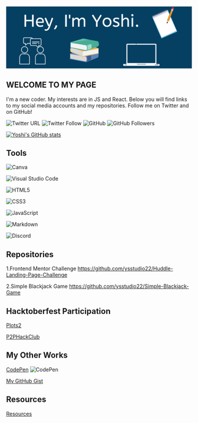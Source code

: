 ![Yoshi's GitHub Banner](./assets/Banner.png)

## WELCOME TO MY PAGE  

I'm a new coder.  My interests are in JS and React.  Below you will find links to my social media accounts and my repositories.  Follow me on Twitter and on GitHub!

![Twitter URL](https://img.shields.io/twitter/url?label=YoshiCode03&style=social&url=https%3A%2F%2Ftwitter.com%2FYoshiCode03)
![Twitter Follow](https://img.shields.io/twitter/follow/YoshiCode03?style=social)
![GitHub](https://img.shields.io/badge/github-%23121011.svg?style=for-the-badge&logo=github&logoColor=white)
![GitHub Followers](https://img.shields.io/github/followers/ysstudio22?style=social)

[![Yoshi's GitHub stats](https://github-readme-stats.vercel.app/api?username=ysstudio22)](https://github.com/anuraghazra/github-readme-stats)

## Tools
![Canva](https://img.shields.io/badge/Canva-%2300C4CC.svg?style=for-the-badge&logo=Canva&logoColor=white)

![Visual Studio Code](https://img.shields.io/badge/Visual%20Studio%20Code-0078d7.svg?style=for-the-badge&logo=visual-studio-code&logoColor=white)

![HTML5](https://img.shields.io/badge/html5-%23E34F26.svg?style=for-the-badge&logo=html5&logoColor=white)

![CSS3](https://img.shields.io/badge/css3-%231572B6.svg?style=for-the-badge&logo=css3&logoColor=white)

![JavaScript](https://img.shields.io/badge/javascript-%23323330.svg?style=for-the-badge&logo=javascript&logoColor=%23F7DF1E)

![Markdown](https://img.shields.io/badge/markdown-%23000000.svg?style=for-the-badge&logo=markdown&logoColor=white)

![Discord](https://img.shields.io/badge/%3CServer%3E-%237289DA.svg?style=for-the-badge&logo=discord&logoColor=white)

## Repositories

1.Frontend Mentor Challenge <https://github.com/ysstudio22/Huddle-Landing-Page-Challenge>

2.Simple Blackjack Game <https://github.com/ysstudio22/Simple-Blackjack-Game>

## Hacktoberfest Participation

[Plots2](https://github.com/ysstudio22/plots2)

[P2PHackClub](https://github.com/ysstudio22/website)

## My Other Works

[CodePen](https://codepen.io/ysstudio22) ![CodePen](https://img.shields.io/badge/Codepen-000000?style=for-the-badge&logo=codepen&logoColor=white)

[My GitHub Gist](https://gist.github.com/ysstudio22)

## Resources
[Resources](https://github.com/ysstudio22/Resources)